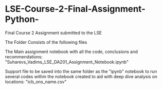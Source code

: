 # LSE-Course-2-Final-Assignment-Python-
Final Course 2 Assignment submitted to the LSE

The Folder Consists of the following files

The Main assignment notebook with all the code, conclusions and recommendations:
"Suharevs_Vadims_LSE_DA201_Assignment_Notebook.ipynb"

Support file to be saved into the same folder as the "ipynb" notebook to run several codes within the notebook created to aid with deep dive analysis on locations:
"icb_ons_name.csv"
